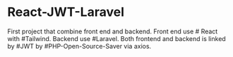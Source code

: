 # React-JWT-Laravel

First project that combine front end and backend. Front end use # React with #Tailwind. Backend use #Laravel.
Both frontend and backend is linked by #JWT by #PHP-Open-Source-Saver via axios.
